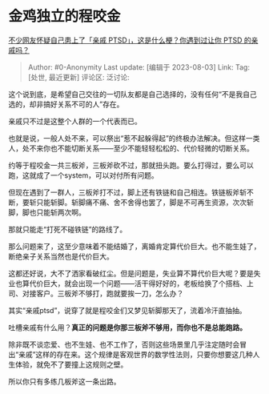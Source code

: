 # 金鸡独立的程咬金
[不少网友怀疑自己患上了「亲戚 PTSD」，这是什么梗？你遇到过让你 PTSD 的亲戚吗？](https://www.zhihu.com/question/614886689/answer/3147169569)

> Author: #0-Anonymity
> Last update: [编辑于 2023-08-03]
> Link:
> Tag: [处世, 最近更新]
> 评论区:
> 泛讨论:

这个说到底，是希望自己交往的一切队友都是自己选择的，没有任何“不是我自己选的，却非搞好关系不可的人”存在。

亲戚只不过是这整个人群的一个代表而已。

也就是说，一般人处不来，可以祭出“惹不起躲得起”的终极办法解决。但这样一类人，处不来你也不能切断关系——至少不能轻轻松松的、代价轻微的切断关系。

约等于程咬金一共三板斧，三板斧砍不过，那就扭头跑。要么打得过，要么可以跑，这就成了一个system，可以对付所有问题。

但现在遇到了一群人，三板斧打不过，脚上还有铁链和自己相连。铁链板斧斩不断，要斩只能斩脚。斩脚痛不痛、舍不舍得也罢了，脚是不可再生资源，次次斩脚，脚也只能斩两次啊。

那就只能走“打死不碰铁链”的路线了。

那么问题来了，这至少意味着不能结婚了，离婚肯定算代价巨大。也不能生娃了，断绝亲子关系当然也是代价巨大。

这都还好说，大不了洒家看破红尘。但是问题是，失业算不算代价巨大呢？要是失业也算代价巨大，就会出现一个问题——活干得好好的，老板给换了个搭档、上司、对接客户。三板斧不够打，跑就要挨一刀，怎么办？

其实“亲戚ptsd”，说穿了就是程咬金们又梦见斩脚那天了，流着冷汗直抽抽。

吐槽亲戚有什么用？**真正的问题是你那三板斧不够用，而你也不是总能跑路。**

除非既不谈恋爱、也不生娃、也不工作了，否则这些场景里几乎注定随时会冒出“亲戚”这样的存在来。这个规律是客观世界的数学性法则，只要你想要这几种人生体验，就免不了要撞上这规则之壁。

所以你只有多练几板斧这一条出路。